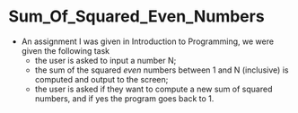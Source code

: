 # Sum_Of_Squared_Even_Numbers
* An assignment I was given in Introduction to Programming, we were given the following task
  * the user is asked to input a number N;
  * the sum of the squared *even* numbers between 1 and N (inclusive) is computed and output to the screen;
  * the user is asked if they want to compute a new sum of squared numbers, and if yes the program goes back to 1.

